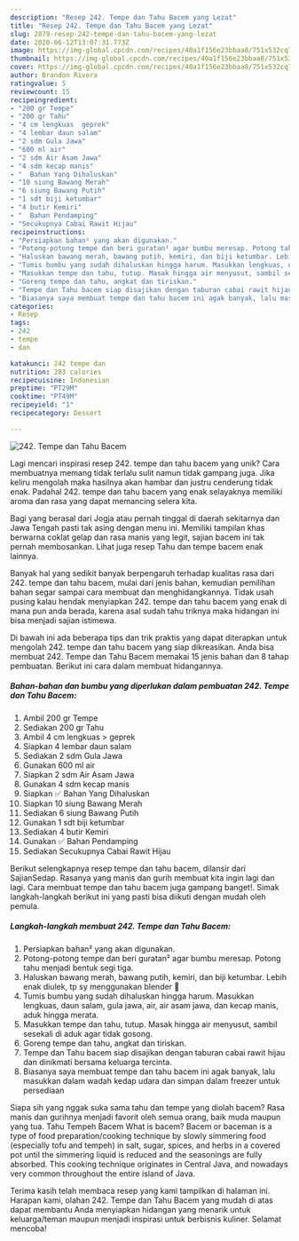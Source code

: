 ```yaml
---
description: "Resep 242. Tempe dan Tahu Bacem yang Lezat"
title: "Resep 242. Tempe dan Tahu Bacem yang Lezat"
slug: 2879-resep-242-tempe-dan-tahu-bacem-yang-lezat
date: 2020-06-12T13:07:31.773Z
image: https://img-global.cpcdn.com/recipes/40a1f156e23bbaa8/751x532cq70/242-tempe-dan-tahu-bacem-foto-resep-utama.jpg
thumbnail: https://img-global.cpcdn.com/recipes/40a1f156e23bbaa8/751x532cq70/242-tempe-dan-tahu-bacem-foto-resep-utama.jpg
cover: https://img-global.cpcdn.com/recipes/40a1f156e23bbaa8/751x532cq70/242-tempe-dan-tahu-bacem-foto-resep-utama.jpg
author: Brandon Rivera
ratingvalue: 5
reviewcount: 15
recipeingredient:
- "200 gr Tempe"
- "200 gr Tahu"
- "4 cm lengkuas  geprek"
- "4 lembar daun salam"
- "2 sdm Gula Jawa"
- "600 ml air"
- "2 sdm Air Asam Jawa"
- "4 sdm kecap manis"
- "  Bahan Yang Dihaluskan"
- "10 siung Bawang Merah"
- "6 siung Bawang Putih"
- "1 sdt biji ketumbar"
- "4 butir Kemiri"
- "  Bahan Pendamping"
- "Secukupnya Cabai Rawit Hijau"
recipeinstructions:
- "Persiapkan bahan² yang akan digunakan."
- "Potong-potong tempe dan beri guratan² agar bumbu meresap. Potong tahu menjadi bentuk segi tiga."
- "Haluskan bawang merah, bawang putih, kemiri, dan biji ketumbar. Lebih enak diulek, tp sy menggunakan blender 🤭"
- "Tumis bumbu yang sudah dihaluskan hingga harum. Masukkan lengkuas, daun salam, gula jawa, air, air asam jawa, dan kecap manis, aduk hingga merata."
- "Masukkan tempe dan tahu, tutup. Masak hingga air menyusut, sambil sesekali di aduk agar tidak gosong."
- "Goreng tempe dan tahu, angkat dan tiriskan."
- "Tempe dan Tahu bacem siap disajikan dengan taburan cabai rawit hijau dan dinikmati bersama keluarga tercinta."
- "Biasanya saya membuat tempe dan tahu bacem ini agak banyak, lalu masukkan dalam wadah kedap udara dan simpan dalam freezer untuk persediaan"
categories:
- Resep
tags:
- 242
- tempe
- dan

katakunci: 242 tempe dan 
nutrition: 283 calories
recipecuisine: Indonesian
preptime: "PT29M"
cooktime: "PT49M"
recipeyield: "1"
recipecategory: Dessert

---
```



![242. Tempe dan Tahu Bacem](https://img-global.cpcdn.com/recipes/40a1f156e23bbaa8/751x532cq70/242-tempe-dan-tahu-bacem-foto-resep-utama.jpg)

Lagi mencari inspirasi resep 242. tempe dan tahu bacem yang unik? Cara membuatnya memang tidak terlalu sulit namun tidak gampang juga. Jika keliru mengolah maka hasilnya akan hambar dan justru cenderung tidak enak. Padahal 242. tempe dan tahu bacem yang enak selayaknya memiliki aroma dan rasa yang dapat memancing selera kita.

Bagi yang berasal dari Jogja atau pernah tinggal di daerah sekitarnya dan Jawa Tengah pasti tak asing dengan menu ini. Memiliki tampilan khas berwarna coklat gelap dan rasa manis yang legit, sajian bacem ini tak pernah membosankan. Lihat juga resep Tahu dan tempe bacem enak lainnya.

Banyak hal yang sedikit banyak berpengaruh terhadap kualitas rasa dari 242. tempe dan tahu bacem, mulai dari jenis bahan, kemudian pemilihan bahan segar sampai cara membuat dan menghidangkannya. Tidak usah pusing kalau hendak menyiapkan 242. tempe dan tahu bacem yang enak di mana pun anda berada, karena asal sudah tahu triknya maka hidangan ini bisa menjadi sajian istimewa.


Di bawah ini ada beberapa tips dan trik praktis yang dapat diterapkan untuk mengolah 242. tempe dan tahu bacem yang siap dikreasikan. Anda bisa membuat 242. Tempe dan Tahu Bacem memakai 15 jenis bahan dan 8 tahap pembuatan. Berikut ini cara dalam membuat hidangannya.

<!--inarticleads1-->

##### Bahan-bahan dan bumbu yang diperlukan dalam pembuatan 242. Tempe dan Tahu Bacem:

1. Ambil 200 gr Tempe
1. Sediakan 200 gr Tahu
1. Ambil 4 cm lengkuas &gt; geprek
1. Siapkan 4 lembar daun salam
1. Sediakan 2 sdm Gula Jawa
1. Gunakan 600 ml air
1. Siapkan 2 sdm Air Asam Jawa
1. Gunakan 4 sdm kecap manis
1. Siapkan  ✅ Bahan Yang Dihaluskan
1. Siapkan 10 siung Bawang Merah
1. Sediakan 6 siung Bawang Putih
1. Gunakan 1 sdt biji ketumbar
1. Sediakan 4 butir Kemiri
1. Gunakan  ✅ Bahan Pendamping
1. Sediakan Secukupnya Cabai Rawit Hijau


Berikut selengkapnya resep tempe dan tahu bacem, dilansir dari SajianSedap. Rasanya yang manis dan gurih membuat kita ingin lagi dan lagi. Cara membuat tempe dan tahu bacem juga gampang banget!. Simak langkah-langkah berikut ini yang pasti bisa diikuti dengan mudah oleh pemula. 

<!--inarticleads2-->

##### Langkah-langkah membuat 242. Tempe dan Tahu Bacem:

1. Persiapkan bahan² yang akan digunakan.
1. Potong-potong tempe dan beri guratan² agar bumbu meresap. Potong tahu menjadi bentuk segi tiga.
1. Haluskan bawang merah, bawang putih, kemiri, dan biji ketumbar. Lebih enak diulek, tp sy menggunakan blender 🤭
1. Tumis bumbu yang sudah dihaluskan hingga harum. Masukkan lengkuas, daun salam, gula jawa, air, air asam jawa, dan kecap manis, aduk hingga merata.
1. Masukkan tempe dan tahu, tutup. Masak hingga air menyusut, sambil sesekali di aduk agar tidak gosong.
1. Goreng tempe dan tahu, angkat dan tiriskan.
1. Tempe dan Tahu bacem siap disajikan dengan taburan cabai rawit hijau dan dinikmati bersama keluarga tercinta.
1. Biasanya saya membuat tempe dan tahu bacem ini agak banyak, lalu masukkan dalam wadah kedap udara dan simpan dalam freezer untuk persediaan


Siapa sih yang nggak suka sama tahu dan tempe yang diolah bacem? Rasa manis dan gurihnya menjadi favorit oleh semua orang, baik muda maupun yang tua. Tahu Tempeh Bacem What is bacem? Bacem or baceman is a type of food preparation/cooking technique by slowly simmering food (especially tofu and tempeh) in salt, sugar, spices, and herbs in a covered pot until the simmering liquid is reduced and the seasonings are fully absorbed. This cooking technique originates in Central Java, and nowadays very common throughout the entire island of Java. 

Terima kasih telah membaca resep yang kami tampilkan di halaman ini. Harapan kami, olahan 242. Tempe dan Tahu Bacem yang mudah di atas dapat membantu Anda menyiapkan hidangan yang menarik untuk keluarga/teman maupun menjadi inspirasi untuk berbisnis kuliner. Selamat mencoba!
